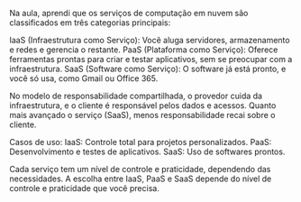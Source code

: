 Na aula, aprendi que os serviços de computação em nuvem são classificados em três categorias principais:

IaaS (Infraestrutura como Serviço): Você aluga servidores, armazenamento e redes e gerencia o restante.
PaaS (Plataforma como Serviço): Oferece ferramentas prontas para criar e testar aplicativos, sem se preocupar com a infraestrutura.
SaaS (Software como Serviço): O software já está pronto, e você só usa, como Gmail ou Office 365.

No modelo de responsabilidade compartilhada, o provedor cuida da infraestrutura, e o cliente é responsável pelos dados e acessos. Quanto mais avançado o serviço (SaaS), menos responsabilidade recai sobre o cliente.

Casos de uso:
IaaS: Controle total para projetos personalizados.
PaaS: Desenvolvimento e testes de aplicativos.
SaaS: Uso de softwares prontos.

Cada serviço tem um nível de controle e praticidade, dependendo das necessidades. A escolha entre IaaS, PaaS e SaaS depende do nível de controle e praticidade que você precisa.
